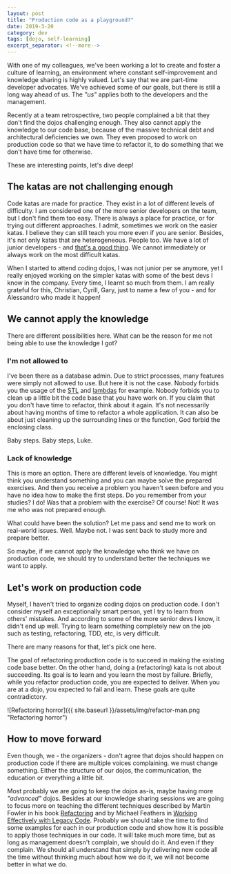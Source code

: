 ```yaml
---
layout: post
title: "Production code as a playground?"
date: 2019-3-20
category: dev
tags: [dojo, self-learning]
excerpt_separator: <!--more-->
---
```

With one of my colleagues, we've been working a lot to create and foster a culture of learning, an environment where constant self-improvement and knowledge sharing is highly valued. Let's say that we are part-time developer advocates. We've achieved some of our goals, but there is still a long way ahead of us. The _"us"_ applies both to the developers and the management.
<!--more-->

Recently at a team retrospective, two people complained a bit that they don't find the dojos challenging enough. They also cannot apply the knowledge to our code base, because of the massive technical debt and architectural deficiencies we own. They even proposed to work on production code so that we have time to refactor it, to do something that we don't have time for otherwise.

These are interesting points, let's dive deep!

## The katas are not challenging enough

Code katas are made for practice. They exist in a lot of different levels of difficulty. I am considered one of the more senior developers on the team, but I don't find them too easy. There is always a place for practice, or for trying out different approaches. I admit, sometimes we work on the easier katas. I believe they can still teach you more even if you are senior. Besides, it's not only katas that are heterogeneous. People too. We have a lot of junior developers - and [that's a good thing](https://dev.to/isaacandsuch/if-you-dont-hire-juniors-you-dont-deserve-seniors-48kb). We cannot immediately or always work on the most difficult katas.

When I started to attend coding dojos, I was not junior per se anymore, yet I really enjoyed working on the simpler katas with some of the best devs I know in the company. Every time, I learnt so much from them. I am really grateful for this, Christian, Cyrill, Gary, just to name a few of you - and for Alessandro who made it happen!

## We cannot apply the knowledge

There are different possibilities here. What can be the reason for me not being able to use the knowledge I got?

### I'm not allowed to

I've been there as a database admin. Due to strict processes, many features were simply not allowed to use. But here it is not the case. Nobody forbids you the usage of the [STL](https://dev.to/sandordargo/the-big-stl-algorithms-tutorial-introduction-295a-temp-slug-7151635) and [lambdas](https://dev.to/sandordargo/lambda-expressions-in-c-4pj4) for example. Nobody forbids you to clean up a little bit the code base that you have work on. If you claim that you don't have time to refactor, think about it again. It's not necessarily about having months of time to refactor a whole application. It can also be about just cleaning up the surrounding lines or the function, God forbid the enclosing class.

Baby steps. Baby steps, Luke.

### Lack of knowledge

This is more an option. There are different levels of knowledge. You might think you understand something and you can maybe solve the prepared exercises. And then you receive a problem you haven't seen before and you have no idea how to make the first steps. Do you remember from your studies? I do! Was that a problem with the exercise? Of course! Not! It was me who was not prepared enough.

What could have been the solution? Let me pass and send me to work on real-world issues. Well. Maybe not. I was sent back to study more and prepare better.

So maybe, if we cannot apply the knowledge who think we have on production code, we should try to understand better the techniques we want to apply.

## Let's work on production code

Myself, I haven't tried to organize coding dojos on production code. I don't consider myself an exceptionally smart person, yet I try to learn from others' mistakes. And according to some of the more senior devs I know, it didn't end up well. Trying to learn something completely new on the job such as testing, refactoring, TDD, etc, is very difficult.

There are many reasons for that, let's pick one here.

The goal of refactoring production code is to succeed in making the existing code base better. On the other hand, doing a (refactoring) kata is not about succeeding. Its goal is to learn and you learn the most by failure. Briefly, while you refactor production code, you are expected to deliver. When you are at a dojo, you expected to fail and learn. These goals are quite contradictory.

![Refactoring horror]({{ site.baseurl }}/assets/img/refactor-man.png "Refactoring horror")

## How to move forward

Even though, we - the organizers - don't agree that dojos should happen on production code if there are multiple voices complaining. we must change something. Either the structure of our dojos, the communication, the education or everything a little bit.

Most probably we are going to keep the dojos as-is, maybe having more _"advanced"_ dojos. Besides at our knowledge sharing sessions we are going to focus more on teaching the different techniques described by Martin Fowler in his book [Refactoring](https://amzn.to/2WwtOa6) and by Michael Feathers in [Working Effectively with Legacy Code](https://amzn.to/2sPgdwM). Probably we should take the time to find some examples for each in our production code and show how it is possible to apply those techniques in our code. It will take much more time, but as long as management doesn't complain, we should do it. And even if they complain. We should all understand that simply by delivering new code all the time without thinking much about how we do it, we will not become better in what we do.